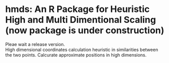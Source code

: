 # hmds: An R Package for Heuristic High and Multi Dimentional Scaling (now package is under construction)
  Pleae wait a release version.  
  High dimensional coordinates calculation heuristic in similarities between the two points. Calcurate approximate positions in high dimensions.

